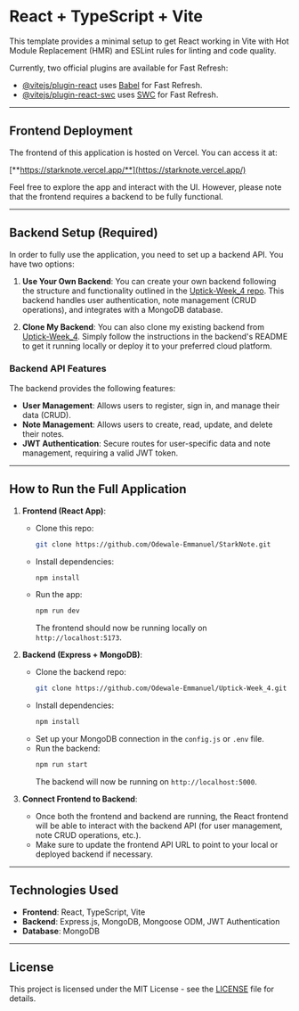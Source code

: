 # React + TypeScript + Vite

This template provides a minimal setup to get React working in Vite with Hot Module Replacement (HMR) and ESLint rules for linting and code quality.

Currently, two official plugins are available for Fast Refresh:

- [@vitejs/plugin-react](https://github.com/vitejs/vite-plugin-react/blob/main/packages/plugin-react) uses [Babel](https://babeljs.io/) for Fast Refresh.
- [@vitejs/plugin-react-swc](https://github.com/vitejs/vite-plugin-react/blob/main/packages/plugin-react-swc) uses [SWC](https://swc.rs/) for Fast Refresh.

---

## Frontend Deployment

The frontend of this application is hosted on Vercel. You can access it at:

[**https://starknote.vercel.app/**](https://starknote.vercel.app/)

Feel free to explore the app and interact with the UI. However, please note that the frontend requires a backend to be fully functional.

---

## Backend Setup (Required)

In order to fully use the application, you need to set up a backend API. You have two options:

1. **Use Your Own Backend**: You can create your own backend following the structure and functionality outlined in the [Uptick-Week_4 repo](https://github.com/Odewale-Emmanuel/Uptick-Week_4). This backend handles user authentication, note management (CRUD operations), and integrates with a MongoDB database.

2. **Clone My Backend**: You can also clone my existing backend from [Uptick-Week_4](https://github.com/Odewale-Emmanuel/Uptick-Week_4). Simply follow the instructions in the backend's README to get it running locally or deploy it to your preferred cloud platform.

### Backend API Features

The backend provides the following features:

- **User Management**: Allows users to register, sign in, and manage their data (CRUD).
- **Note Management**: Allows users to create, read, update, and delete their notes.
- **JWT Authentication**: Secure routes for user-specific data and note management, requiring a valid JWT token.

---

## How to Run the Full Application

1. **Frontend (React App)**:

   - Clone this repo:
     ```bash
     git clone https://github.com/Odewale-Emmanuel/StarkNote.git
     ```
   - Install dependencies:
     ```bash
     npm install
     ```
   - Run the app:
     ```bash
     npm run dev
     ```
     The frontend should now be running locally on `http://localhost:5173`.

2. **Backend (Express + MongoDB)**:

   - Clone the backend repo:
     ```bash
     git clone https://github.com/Odewale-Emmanuel/Uptick-Week_4.git
     ```
   - Install dependencies:
     ```bash
     npm install
     ```
   - Set up your MongoDB connection in the `config.js` or `.env` file.
   - Run the backend:
     ```bash
     npm run start
     ```
     The backend will now be running on `http://localhost:5000`.

3. **Connect Frontend to Backend**:
   - Once both the frontend and backend are running, the React frontend will be able to interact with the backend API (for user management, note CRUD operations, etc.).
   - Make sure to update the frontend API URL to point to your local or deployed backend if necessary.

---

## Technologies Used

- **Frontend**: React, TypeScript, Vite
- **Backend**: Express.js, MongoDB, Mongoose ODM, JWT Authentication
- **Database**: MongoDB

---

## License

This project is licensed under the MIT License - see the [LICENSE](LICENSE) file for details.
